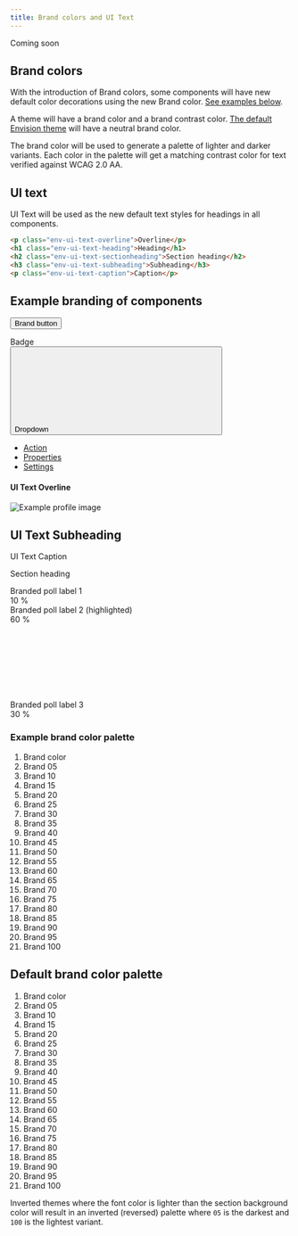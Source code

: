 ```yaml
---
title: Brand colors and UI Text
---
```


<span class="env-badge env-badge--info">Coming soon</span>

## Brand colors

With the introduction of Brand colors, some components will have new default color decorations using the new Brand color. [See examples below](#examples).

A theme will have a brand color and a brand contrast color. [The default Envision theme](#brand-defaults) will have a neutral brand color.

The brand color will be used to generate a palette of lighter and darker variants. Each color in the palette will get a matching contrast color for text verified against WCAG 2.0 AA.

## UI text

UI Text will be used as the new default text styles for headings in all components.

```html
<p class="env-ui-text-overline">Overline</p>
<h1 class="env-ui-text-heading">Heading</h1>
<h2 class="env-ui-text-sectionheading">Section heading</h2>
<h3 class="env-ui-text-subheading">Subheading</h3>
<p class="env-ui-text-caption">Caption</p>
```

## Example branding of components <span id="examples" class="offset-anchor"></span>

<div class="env-theme-example-brand">

<button type="button" class="env-button env-button--brand">Brand button</button>

<div class="env-m-vertical--large">
<span class="env-badge env-badge--brand">Badge</span>
</div>

<div id="example4" class="env-dropdown">
   <button
      id="example4-button"
      class="env-button env-button--brand env-button--icon env-button--icon-small env-button--icon-after"
      aria-expanded="false"
      aria-haspopup="true"
      data-dropdown
      type="button"
      data-target="#example4"
   >
      Dropdown
      <svg class="env-icon">
         <use xlink:href="/sitevision/envision-icons.svg#icon-angle-down"></use>
      </svg>
   </button>
   <ul
      class="env-dropdown__menu env-dropdown__menu--large"
      aria-labelledby="example4-button"
   >
      <li>
         <a href="#" class="env-dropdown__item">Action</a>
      </li>
      <li>
         <a href="#" class="env-dropdown__item">Properties</a>
      </li>
      <li>
         <a href="#" class="env-dropdown__item">Settings</a>
      </li>
   </ul>
</div>

<div class="env-popover env-m-vertical--large" data-popper-placement="top">
   <div class="env-popover__arrow"></div>
   <div class="env-popover__content">
      <h4 class="env-ui-text-overline env-popover__header__title">UI Text Overline</h4>
      <img
         class="env-card__image env-profile-image env-profile-image--small"
         src="https://envisionui.io/placeholders/profile/200x200/01.jpeg"
         alt="Example profile image"
      />
      <h2 class="env-ui-text-subheading">UI Text Subheading</h2>
      <p class="env-ui-text-caption">UI Text Caption</p>
   </div>
</div>

<div class="example-progress">
   <p class="env-ui-text-sectionheading env-m-bottom--large">
      Section heading
   </p>
   <div class="env-progress-poll" title="Number of votes: 5">
      <div
         class="env-progress-poll__bar"
         role="progressbar"
         aria-valuemin="0"
         aria-valuemax="100"
         aria-valuenow="10"
         style="width: 10%;"
      ></div>
      <div class="env-progress-poll__label">Branded poll label 1</div>
      <div class="env-progress-poll__value">10 %</div>
   </div>
   <div
      class="env-progress-poll env-progress-poll--highlighted"
      title="Number of votes: 29"
   >
      <div
         class="env-progress-poll__bar"
         role="progressbar"
         aria-valuemin="0"
         aria-valuemax="100"
         aria-valuenow="58"
         style="width: 58%;"
      ></div>
      <div class="env-progress-poll__label">Branded poll label 2 (highlighted)</div>
      <div class="env-progress-poll__value">60 %</div>
   </div>
   <div class="env-progress-poll" title="Number of votes: 16">
      <div
         class="env-progress-poll__bar"
         role="progressbar"
         aria-valuemin="0"
         aria-valuemax="100"
         aria-valuenow="32"
         style="width: 32%;"
      ></div>
      <div class="env-progress-poll__label">
         Branded poll label 3
         <svg
            xmlns="http://www.w3.org/2000/svg"
            xmlns:xlink="http://www.w3.org/1999/xlink"
            class="env-progress-poll__icon"
         >
            <title>Your vote</title>
            <use
               xlink:href="/sitevision/envision-icons.svg#icon-check-done"
            ></use>
         </svg>
      </div>
      <div class="env-progress-poll__value">30 %</div>
   </div>
</div>

### Example brand color palette

<ol class="example-brand-color-list">
   <li class="example-section-brand"><div>Brand color</div></li>
   <li class="example-section-brand-05"><div>Brand 05</div></li>
   <li class="example-section-brand-10"><div>Brand 10</div></li>
   <li class="example-section-brand-15"><div>Brand 15</div></li>
   <li class="example-section-brand-20"><div>Brand 20</div></li>
   <li class="example-section-brand-25"><div>Brand 25</div></li>
   <li class="example-section-brand-30"><div>Brand 30</div></li>
   <li class="example-section-brand-35"><div>Brand 35</div></li>
   <li class="example-section-brand-40"><div>Brand 40</div></li>
   <li class="example-section-brand-45"><div>Brand 45</div></li>
   <li class="example-section-brand-50"><div>Brand 50</div></li>
   <li class="example-section-brand-55"><div>Brand 55</div></li>
   <li class="example-section-brand-60"><div>Brand 60</div></li>
   <li class="example-section-brand-65"><div>Brand 65</div></li>
   <li class="example-section-brand-70"><div>Brand 70</div></li>
   <li class="example-section-brand-75"><div>Brand 75</div></li>
   <li class="example-section-brand-80"><div>Brand 80</div></li>
   <li class="example-section-brand-85"><div>Brand 85</div></li>
   <li class="example-section-brand-90"><div>Brand 90</div></li>
   <li class="example-section-brand-95"><div>Brand 95</div></li>
   <li class="example-section-brand-100"><div>Brand 100</div></li>
</ol>

</div>

## Default brand color palette <span id="examples" class="brand-defaults"></span>

<ol class="example-brand-color-list env-m-vertical--large">
   <li class="example-section-brand"><div>Brand color</div></li>
   <li class="example-section-brand-05"><div>Brand 05</div></li>
   <li class="example-section-brand-10"><div>Brand 10</div></li>
   <li class="example-section-brand-15"><div>Brand 15</div></li>
   <li class="example-section-brand-20"><div>Brand 20</div></li>
   <li class="example-section-brand-25"><div>Brand 25</div></li>
   <li class="example-section-brand-30"><div>Brand 30</div></li>
   <li class="example-section-brand-35"><div>Brand 35</div></li>
   <li class="example-section-brand-40"><div>Brand 40</div></li>
   <li class="example-section-brand-45"><div>Brand 45</div></li>
   <li class="example-section-brand-50"><div>Brand 50</div></li>
   <li class="example-section-brand-55"><div>Brand 55</div></li>
   <li class="example-section-brand-60"><div>Brand 60</div></li>
   <li class="example-section-brand-65"><div>Brand 65</div></li>
   <li class="example-section-brand-70"><div>Brand 70</div></li>
   <li class="example-section-brand-75"><div>Brand 75</div></li>
   <li class="example-section-brand-80"><div>Brand 80</div></li>
   <li class="example-section-brand-85"><div>Brand 85</div></li>
   <li class="example-section-brand-90"><div>Brand 90</div></li>
   <li class="example-section-brand-95"><div>Brand 95</div></li>
   <li class="example-section-brand-100"><div>Brand 100</div></li>
</ol>

Inverted themes where the font color is lighter than the section background color will result in an inverted (reversed)
palette where `05` is the darkest and `100` is the lightest variant.
